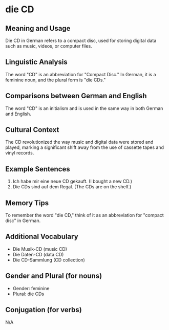 # die CD
## Meaning and Usage
Die CD in German refers to a compact disc, used for storing digital data such as music, videos, or computer files.

## Linguistic Analysis
The word "CD" is an abbreviation for "Compact Disc." In German, it is a feminine noun, and the plural form is "die CDs."

## Comparisons between German and English
The word "CD" is an initialism and is used in the same way in both German and English.

## Cultural Context
The CD revolutionized the way music and digital data were stored and played, marking a significant shift away from the use of cassette tapes and vinyl records.

## Example Sentences
1. Ich habe mir eine neue CD gekauft. (I bought a new CD.)
2. Die CDs sind auf dem Regal. (The CDs are on the shelf.)

## Memory Tips
To remember the word "die CD," think of it as an abbreviation for "compact disc" in German.

## Additional Vocabulary
- Die Musik-CD (music CD)
- Die Daten-CD (data CD)
- Die CD-Sammlung (CD collection)

## Gender and Plural (for nouns)
- Gender: feminine
- Plural: die CDs

## Conjugation (for verbs)
N/A